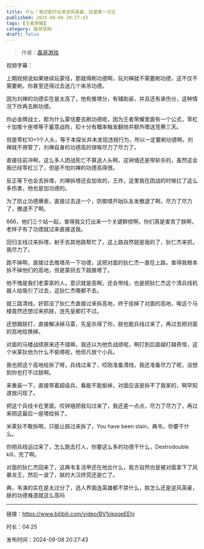 ```yaml
---
title: 什么！我还能打出来逆风英豪，还是第一次见
published: 2024-09-08 20:27:43
tags: [王者荣耀]
category: 磊哥视频
draft: false
---
```



> 作者：[磊哥游戏](https://space.bilibili.com/268941858?spm_id_from=333.788.upinfo.head.click)

视频字幕：

上期视频说如果继续玩蒙恬，那就得刷功德啊，玩刘禅就不需要刷功德，这不仅不需要刷，你甚至还得过去送几个来吊功德。

因为刘禅的功德实在是太高了，他有推塔分，有辅助装，并且还有承伤分，这种情况下你再去刷功德。

你必金牌战士，那为什么蒙恬要去刷功德呢，因为王者荣耀里面有一个公式，零杠十加推十座塔等于蓄意战败，扣十分有概率触发翻倍并额外赠送竞赛三天。

但是零杠10+1个人头，等于本探长并未发现违规行为，所以一定要刷功德啊，刘禅就不用管了，刘禅自身的功德高的很唉尽力了尽力了。

直接往前冲啊，这么多人团战死亡不算送人头啊，这钟馗还是带斩杀的，虽然这会我已经零杠三了，但是不怕刘禅的功德高得很。

反正等下也会去拆塔，刘禅拆塔还会加攻的，王炸，这里我在团战的时候扛了这么多伤害，他也是加功德的。

为了防止功德爆表，直接过去送一个，防御塔开始队友发撤退了啊，尽力了尽力了，撤退不了啊。

666，他们三个站一起，害得我又打出来一个关键群控啊，你们真是害苦了朕啊，老样子有了功德就过来直接送我。

回归主线过来拆塔，射手去其他路帮忙了，这上路自然就是我的了，狄仁杰来抓，我尽力了。

跑不掉啊，直接过去推塔吊一下功德，这把对面的狄仁杰一直在上路，害得我根本拆不掉他们的高地，但是蒙犽去下路推塔了。

他不愧是我们老蒙家的人，意识就是高啊，还会带线，也是把狄仁杰这个清兵线机器人给吸引了过去，这狄仁杰哪都不去。

就三路清线，好耶没了狄仁杰直接过来拆高地，终于拔掉了对面的高地，唉这个马楼竟然还想过来抓朕，连先皇都打不过。

还想跟朕打，直接解决掉马雷，先皇杀得了你，朕也能兵线过来了，再过去把对面的高地给换掉。

对面的马楼战绩原来还不错嘛，我还以为他负战绩呢，啊打到后面越打越奇怪，这个米莱狄他为什么不偷塔呢，他但凡放个小兵。

我也把这个高地给拆了呀，兵线过来了，哎刚准备清线，我还准备尽力了呢，没想到你也打不过朕啊。

来重装一下，直接带着超级兵，看能不能偷掉，对面应该是拆不了我家的，啊早知道放闪现了。

把这个兵线卡在里面，哎钟馗把我勾过来了，我还差一点点，尽力了尽力了，再过来把这最后一座塔给拆了。

米莱狄不敢拆啊，只能让朕过来拆了，You have been slain，典韦，你要干什么。

你把兵线运过来了，怎么跑去打人，你要这么多的功德干什么，Destrodouble kill，完了啊。

对面的狄仁杰回来了，这典韦复活甲还在他怂什么，我方自然也是被对面拿下了风暴龙王，然后一波了，朕的大汉终究还是亡了。

典，韦演的实在是太过分了，选人界面连英雄都不禁什么，朕怎么还是逆风英豪，朕的功德难道就这么高吗

---

链接：https://www.bilibili.com/video/BV1okpqeEEhj

时长：04:25

发布时间：2024-09-08 20:27:43
